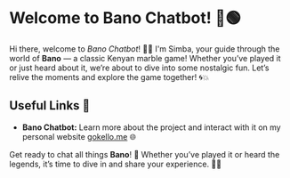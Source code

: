 # Welcome to Bano Chatbot! 🎯🟢

Hi there, welcome to *Bano Chatbot*! 👋🏽 I'm Simba, your guide through the world of **Bano** — a classic Kenyan marble game! Whether you’ve played it or just heard about it, we’re about to dive into some nostalgic fun. Let’s relive the moments and explore the game together! 🌀💥

## Useful Links 🔗

- **Bano Chatbot:** Learn more about the project and interact with it on my personal website [gokello.me](https://gokello.me) 🌐

[//]: # (- **Documentation:** Get started with [Chainlit Documentation]&#40;https://docs.chainlit.io&#41; 📚)

[//]: # (- **Discord Community:** Join the friendly [Chainlit Discord]&#40;https://discord.gg/k73SQ3FyUh&#41; to ask questions, share your projects, and connect with other developers! 💬)

Get ready to chat all things **Bano**! 🎉 Whether you’ve played it or heard the legends, it’s time to dive in and share your experience. 💬🔥



